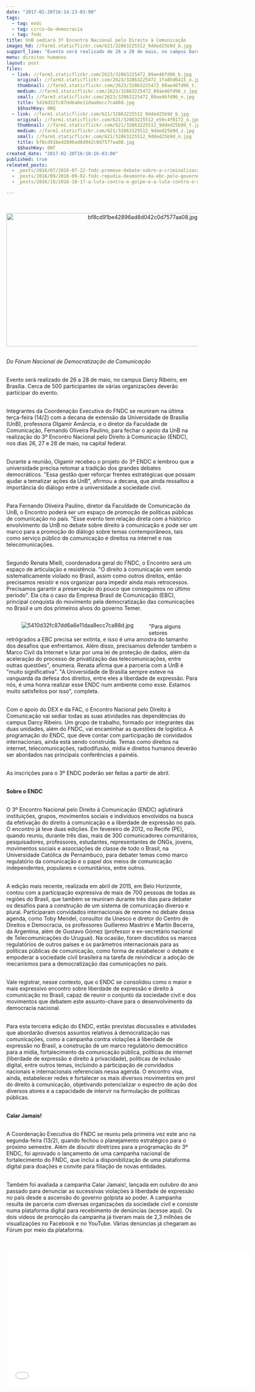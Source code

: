 ```yaml
---
date: "2017-02-20T16:14:23-03:00"
tags:
  - tag: endc
  - tag: circo-da-democracia
  - tag: fndc
title: UnB sediará 3º Encontro Nacional pelo Direito à Comunicação
images_hd: //farm1.staticflickr.com/621/32863225512_9dded25b9d_b.jpg
support_line: "Evento será realizado de 26 a 28 de maio, no campus Darcy Ribeiro, em Brasília. Cerca de 500 participantes de várias organizações deverão participar do evento"
menu: direitos humanos
layout: post
files:
  - link: //farm3.staticflickr.com/2623/32863225472_09ae46fd96_b.jpg
    original: //farm3.staticflickr.com/2623/32863225472_1fa85d6415_o.jpg
    thumbnail: //farm3.staticflickr.com/2623/32863225472_09ae46fd96_t.jpg
    medium: //farm3.staticflickr.com/2623/32863225472_09ae46fd96_z.jpg
    small: //farm3.staticflickr.com/2623/32863225472_09ae46fd96_n.jpg
    title: 5410d32fc87dd6a6e11daa8ecc7ca88d.jpg
    $$hashKey: 0NQ
  - link: //farm1.staticflickr.com/621/32863225512_9dded25b9d_b.jpg
    original: //farm1.staticflickr.com/621/32863225512_e59c4f0172_o.jpg
    thumbnail: //farm1.staticflickr.com/621/32863225512_9dded25b9d_t.jpg
    medium: //farm1.staticflickr.com/621/32863225512_9dded25b9d_z.jpg
    small: //farm1.staticflickr.com/621/32863225512_9dded25b9d_n.jpg
    title: bf8cd91be42896ad8d042c0d7577aa08.jpg
    $$hashKey: 0NT
created_date: "2017-02-20T16:18:16-03:00"
published: true
releated_posts:
  - _posts/2016/07/2016-07-22-fndc-promove-debate-sobre-a-criminalizacao-dos-movimentos-sociais-em-brasilia.md
  - _posts/2016/09/2016-09-02-fndc-repudia-desmonte-da-ebc-pelo-governo-temer.md
  - _posts/2016/10/2016-10-17-a-luta-contra-o-golpe-e-a-luta-contra-o-monopolio-midiatico.md

---
```

<p>&nbsp;</p>

<p style="text-align:center"><img alt="bf8cd91be42896ad8d042c0d7577aa08.jpg" height="350" src="//farm1.staticflickr.com/621/32863225512_9dded25b9d_b.jpg" width="700" /></p>

<p><br />
<em>Do F&oacute;rum Nacional de Democratiza&ccedil;&atilde;o da Comunica&ccedil;&atilde;o&nbsp;</em></p>

<p><br />
Evento ser&aacute; realizado de 26 a 28 de maio, no campus Darcy Ribeiro, em Bras&iacute;lia. Cerca de 500 participantes de v&aacute;rias organiza&ccedil;&otilde;es dever&atilde;o participar do evento.</p>

<p><br />
Integrantes da Coordena&ccedil;&atilde;o Executiva do FNDC se reuniram na &uacute;ltima ter&ccedil;a-feira (14/2) com a decana de extens&atilde;o da Universidade de Bras&iacute;lia (UnB), professora Olgamir Am&acirc;ncia, e o diretor da Faculdade de Comunica&ccedil;&atilde;o, Fernando Oliveira Paulino, para fechar o apoio da UnB na realiza&ccedil;&atilde;o do 3&ordm; Encontro Nacional pelo Direito &agrave; Comunica&ccedil;&atilde;o (ENDC), nos dias 26, 27 e 28 de maio, na capital federal.&nbsp;</p>

<p><br />
Durante a reuni&atilde;o, Olgamir recebeu o projeto do 3&ordm; ENDC e lembrou que a universidade precisa retomar a tradi&ccedil;&atilde;o dos grandes debates democr&aacute;ticos. &quot;Essa gest&atilde;o quer refor&ccedil;ar frentes estrat&eacute;gicas que possam ajudar a tematizar a&ccedil;&otilde;es da UnB&quot;, afirmou a decana, que ainda ressaltou a import&acirc;ncia do di&aacute;logo entre a universidade a sociedade civil.</p>

<p>&nbsp;<br />
Para Fernando Oliveira Paulino, diretor da Faculdade de Comunica&ccedil;&atilde;o da UnB, o Encontro poder&aacute; ser um espa&ccedil;o de promo&ccedil;&atilde;o de pol&iacute;ticas p&uacute;blicas de comunica&ccedil;&atilde;o no pa&iacute;s. &quot;Esse evento tem rela&ccedil;&atilde;o direta com a hist&oacute;rico envolvimento da UnB no debate sobre direito &agrave; comunica&ccedil;&atilde;o e pode ser um marco para a promo&ccedil;&atilde;o do di&aacute;logo sobre temas contempor&acirc;neos, tais como servi&ccedil;o p&uacute;blico de comunica&ccedil;&atilde;o e direitos na internet e nas telecomunica&ccedil;&otilde;es.</p>

<p>&nbsp;<br />
Segundo Renata Mielli, coordenadora geral do FNDC, o Encontro ser&aacute; um espa&ccedil;o de articula&ccedil;&atilde;o e resist&ecirc;ncia. &quot;O direito &agrave; comunica&ccedil;&atilde;o vem sendo sistematicamente violado no Brasil, assim como outros direitos, ent&atilde;o precisamos resistir e nos organizar para impedir ainda mais retrocessos. Precisamos garantir a preserva&ccedil;&atilde;o do pouco que conseguimos no &uacute;ltimo per&iacute;odo&quot;. Ela cita o caso da Empresa Brasil de Comunica&ccedil;&atilde;o (EBC), principal conquista do movimento pela democratiza&ccedil;&atilde;o das comunica&ccedil;&otilde;es no Brasil e um dos primeiros alvos do governo Temer.</p>

<figure class="image" style="float:left"><img alt="5410d32fc87dd6a6e11daa8ecc7ca88d.jpg" src="//farm3.staticflickr.com/2623/32863225472_09ae46fd96_b.jpg" />
<figcaption></figcaption>
</figure>

<p><br />
&quot;Para alguns setores retr&oacute;grados a EBC precisa ser extinta, e isso &eacute; uma amostra do tamanho dos desafios que enfrentamos. Al&eacute;m disso, precisamos defender tamb&eacute;m o Marco Civil da Internet e lutar por uma lei de prote&ccedil;&atilde;o de dados, al&eacute;m da acelera&ccedil;&atilde;o do processo de privatiza&ccedil;&atilde;o das telecomunica&ccedil;&otilde;es, entre outras quest&otilde;es&quot;, enumera. Renata afirma que a parceria com a UnB &eacute; &quot;muito significativa&quot;. &quot;A Universidade de Bras&iacute;lia sempre esteve na vanguarda da defesa dos direitos, entre eles a liberdade de express&atilde;o. Para n&oacute;s, &eacute; uma honra realizar esse ENDC num ambiente como esse. Estamos muito satisfeitos por isso&quot;, completa.&nbsp;</p>

<p><br />
Com o apoio do DEX e da FAC, o Encontro Nacional pelo Direito &agrave; Comunica&ccedil;&atilde;o vai sediar todas as suas atividades nas depend&ecirc;ncias do campus Darcy Ribeiro. Um grupo de trabalho, formado por integrantes das duas unidades, al&eacute;m do FNDC, vai encaminhar as quest&otilde;es de log&iacute;stica. A programa&ccedil;&atilde;o do ENDC, que deve contar com participa&ccedil;&atilde;o de convidados internacionais, ainda est&aacute; sendo constru&iacute;da. Temas como direitos na internet, telecomunica&ccedil;&otilde;es, radiodifus&atilde;o, m&iacute;dia e direitos humanos dever&atilde;o ser abordados nas principais confer&ecirc;ncias a pain&eacute;is. &nbsp; &nbsp; &nbsp;</p>

<p>&nbsp;<br />
As inscri&ccedil;&otilde;es para o 3&ordm; ENDC poder&atilde;o ser feitas a partir de abril.&nbsp;</p>

<p><br />
<strong>Sobre o ENDC</strong></p>

<p><br />
O 3&ordm; Encontro Nacional pelo Direito &agrave; Comunica&ccedil;&atilde;o (ENDC) aglutinar&aacute; institui&ccedil;&otilde;es, grupos, movimentos sociais e indiv&iacute;duos envolvidos na busca da efetiva&ccedil;&atilde;o do direito &agrave; comunica&ccedil;&atilde;o e a liberdade de express&atilde;o no pa&iacute;s.<br />
O encontro j&aacute; teve duas edi&ccedil;&otilde;es. Em fevereiro de 2012, no Recife (PE), quando reuniu, durante tr&ecirc;s dias, mais de 300 comunicadores comunit&aacute;rios, pesquisadores, professores, estudantes, representantes de ONGs, jovens, movimentos sociais e associa&ccedil;&otilde;es de classe de todo o Brasil, na Universidade Cat&oacute;lica de Pernambuco, para debater temas como marco regulat&oacute;rio da comunica&ccedil;&atilde;o e o papel dos meios de comunica&ccedil;&atilde;o independentes, populares e comunit&aacute;rios, entre outros.</p>

<p><br />
A edi&ccedil;&atilde;o mais recente, realizada em abril de 2015, em Belo Horizonte, contou com a participa&ccedil;&atilde;o expressiva de mais de 700 pessoas de todas as regi&otilde;es do Brasil, que tamb&eacute;m se reuniram durante tr&ecirc;s dias para debater os desafios para a constru&ccedil;&atilde;o de um sistema de comunica&ccedil;&atilde;o diverso e plural. Participaram convidados internacionais de renome no debate dessa agenda, como Toby Mendel, consultor da Unesco e diretor do Centro de Direitos e Democracia, os professores Guillermo Mastrini e Mart&iacute;n Becerra, da Argentina, al&eacute;m de Gustavo G&oacute;mez (professor e ex-secret&aacute;rio nacional de Telecomunica&ccedil;&otilde;es do Uruguai). Na ocasi&atilde;o, foram discutidos os marcos regulat&oacute;rios de outros pa&iacute;ses e os par&acirc;metros internacionais para as pol&iacute;ticas p&uacute;blicas de comunica&ccedil;&atilde;o, como forma de estabelecer o debate e empoderar a sociedade civil brasileira na tarefa de reivindicar a ado&ccedil;&atilde;o de mecanismos para a democratiza&ccedil;&atilde;o das comunica&ccedil;&otilde;es no pa&iacute;s.</p>

<p><br />
Vale registrar, nesse contexto, que o ENDC se consolidou como o maior e mais expressivo encontro sobre liberdade de express&atilde;o e direito &agrave; comunica&ccedil;&atilde;o no Brasil, capaz de reunir o conjunto da sociedade civil e dos movimentos que debatem este assunto-chave para o desenvolvimento da democracia nacional.</p>

<p><br />
Para esta terceira edi&ccedil;&atilde;o do ENDC, est&atilde;o previstas discuss&otilde;es e atividades que abordar&atilde;o diversos assuntos relativos &agrave; democratiza&ccedil;&atilde;o nas comunica&ccedil;&otilde;es, como a campanha contra viola&ccedil;&otilde;es &agrave; liberdade de express&atilde;o no Brasil, a constru&ccedil;&atilde;o de um marco regulat&oacute;rio democr&aacute;tico para a m&iacute;dia, fortalecimento da comunica&ccedil;&atilde;o p&uacute;blica, pol&iacute;ticas de internet (liberdade de express&atilde;o e direito &agrave; privacidade), pol&iacute;ticas de inclus&atilde;o digital, entre outros temas, incluindo a participa&ccedil;&atilde;o de convidados nacionais e internacionais referenciais nessa agenda. O encontro visa, ainda, estabelecer redes e fortalecer os mais diversos movimentos em prol do direito &agrave; comunica&ccedil;&atilde;o, objetivando potencializar o espectro de a&ccedil;&atilde;o dos diversos atores e a capacidade de intervir na formula&ccedil;&atilde;o de pol&iacute;ticas p&uacute;blicas.</p>

<p><br />
<strong>Calar Jamais!</strong></p>

<p>&nbsp;<br />
A Coordena&ccedil;&atilde;o Executiva do FNDC se reuniu pela primeira vez este ano na segunda-feira (13/2), quando fechou o planejamento estrat&eacute;gico para o pr&oacute;ximo semestre. Al&eacute;m de discutir diretrizes para a programa&ccedil;&atilde;o do 3&ordm; ENDC, foi aprovado o lan&ccedil;amento de uma campanha nacional de fortalecimento do FNDC, que inclui a disponibiliza&ccedil;&atilde;o de uma plataforma digital para doa&ccedil;&otilde;es e convite para filia&ccedil;&atilde;o de novas entidades.&nbsp;</p>

<p><br />
Tamb&eacute;m foi avaliada a campanha Calar Jamais!, lan&ccedil;ada em outubro do ano passado para denunciar as sucessivas viola&ccedil;&otilde;es &agrave; liberdade de express&atilde;o no pa&iacute;s desde a ascens&atilde;o do governo golpista ao poder. A campanha resulta de parceria com diversas organiza&ccedil;&otilde;es da sociedade civil e consiste numa plataforma digital para recebimento de den&uacute;ncias (acesse aqui). Os dois v&iacute;deos de promo&ccedil;&atilde;o da campanha j&aacute; tiveram mais de 2,3 milh&otilde;es de visualiza&ccedil;&otilde;es no Facebook e no YouTube. V&aacute;rias den&uacute;ncias j&aacute; chegaram ao F&oacute;rum por meio da plataforma.&nbsp;</p>

<p>&nbsp;</p>

<p><iframe allowfullscreen="" frameborder="0" height="360" src="//www.youtube.com/embed/T6k22KCGkJs" width="640"></iframe></p>
